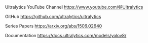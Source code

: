 Ultralytics YouTube Channel
https://www.youtube.com/@Ultralytics

GitHub
https://github.com/ultralytics/ultralytics

Series Papers
https://arxiv.org/abs/1506.02640

Documentation
https://docs.ultralytics.com/models/yolov8/
